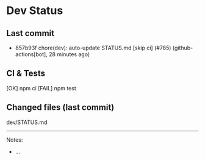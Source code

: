 # Dev Status

## Last commit
- 857b93f chore(dev): auto-update STATUS.md [skip ci] (#785) (github-actions[bot], 28 minutes ago)
## CI & Tests
[OK] npm ci
[FAIL] npm test

## Changed files (last commit)
dev/STATUS.md

---
Notes:
- ...
